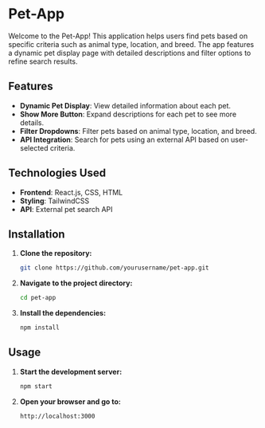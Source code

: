 # Pet-App

Welcome to the Pet-App! This application helps users find pets based on specific criteria such as animal type, location, and breed. The app features a dynamic pet display page with detailed descriptions and filter options to refine search results.

## Features

- **Dynamic Pet Display**: View detailed information about each pet.
- **Show More Button**: Expand descriptions for each pet to see more details.
- **Filter Dropdowns**: Filter pets based on animal type, location, and breed.
- **API Integration**: Search for pets using an external API based on user-selected criteria.

## Technologies Used

- **Frontend**: React.js, CSS, HTML
- **Styling**: TailwindCSS
- **API**: External pet search API

## Installation

1. **Clone the repository:**
   ```bash
   git clone https://github.com/yourusername/pet-app.git
   ```
2. **Navigate to the project directory:**
   ```bash
   cd pet-app
   ```
3. **Install the dependencies:**
   ```bash
   npm install
   ```

## Usage

1. **Start the development server:**
   ```bash
   npm start
   ```
2. **Open your browser and go to:**
   ```
   http://localhost:3000
   ```


